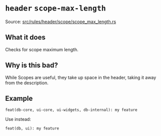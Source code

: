# `header` `scope-max-length`

Source: [src/rules/header/scope/scope_max_length.rs](../../src/rules/header/scope/scope_max_length.rs)

## What it does
Checks for scope maximum length.

## Why is this bad?
While Scopes are useful, they take up space in the header,
taking it away from the description.

## Example
```git-commit
feat(db-core, ui-core, ui-widgets, db-internal): my feature
```

Use instead:
```git-commit
feat(db, ui): my feature
```
